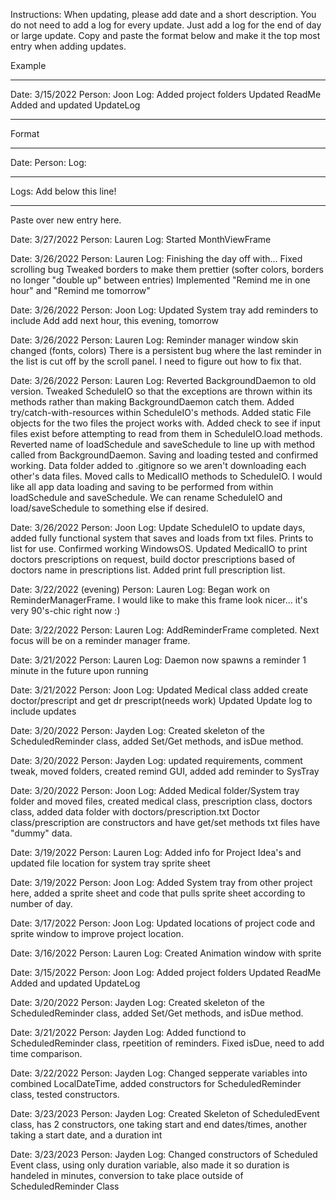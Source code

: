 Instructions: When updating, please add date and a short description. 
You do not need to add a log for every update. 
Just add a log for the end of day or large update.
Copy and paste the format below and make it the top most entry when adding updates.

Example
********************************************
Date: 3/15/2022
Person: Joon
Log: Added project folders
Updated ReadMe
Added and updated UpdateLog

********************************************
Format
********************************************
Date: 
Person: 
Log: 
********************************************

Logs:
Add below this line!
********************************************

Paste over new entry here.

Date: 3/27/2022
Person: Lauren
Log: Started MonthViewFrame

Date: 3/26/2022
Person: Lauren
Log: Finishing the day off with...
Fixed scrolling bug
Tweaked borders to make them prettier (softer colors, borders no longer "double up" between entries)
Implemented "Remind me in one hour" and "Remind me tomorrow"

Date: 3/26/2022
Person: Joon
Log: Updated System tray add reminders to include
Add add next hour, this evening, tomorrow

Date: 3/26/2022
Person: Lauren
Log: Reminder manager window skin changed (fonts, colors)
There is a persistent bug where the last reminder in the list
is cut off by the scroll panel. I need to figure out how to fix that.

Date: 3/26/2022
Person: Lauren
Log: Reverted BackgroundDaemon to old version.
Tweaked ScheduleIO so that the exceptions are thrown within its methods rather
than making BackgroundDaemon catch them.
Added try/catch-with-resources within ScheduleIO's methods.
Added static File objects for the two files the project works with.
Added check to see if input files exist before attempting to read from them in
ScheduleIO.load methods.
Reverted name of loadSchedule and saveSchedule to line up with method called
from BackgroundDaemon.
Saving and loading tested and confirmed working.
Data folder added to .gitignore so we aren't downloading each other's data files.
Moved calls to MedicalIO methods to ScheduleIO. I would like all app data loading 
and saving to be performed from within loadSchedule and saveSchedule. We can rename 
ScheduleIO and load/saveSchedule to something else if desired.

Date: 3/26/2022
Person: Joon
Log: Update ScheduleIO to update days, added fully functional system that saves 
and loads from txt files. Prints to list for use. Confirmed working WindowsOS.
Updated MedicalIO to print doctors prescriptions on request, build doctor prescriptions
based of doctors name in prescriptions list. Added print full prescription list.

Date: 3/22/2022 (evening)
Person: Lauren
Log: Began work on ReminderManagerFrame. I would like to make this frame look
nicer... it's very 90's-chic right now :)

Date: 3/22/2022
Person: Lauren
Log: AddReminderFrame completed. Next focus will be on a reminder manager frame.

Date: 3/21/2022
Person: Lauren
Log: Daemon now spawns a reminder 1 minute in the future upon running

Date: 3/21/2022
Person: Joon
Log: Updated Medical class added create doctor/prescript and get dr prescript(needs work)
Updated Update log to include updates

Date: 3/20/2022
Person: Jayden
Log: Created skeleton of the ScheduledReminder class, added Set/Get methods, and isDue method.

Date: 3/20/2022
Person: Jayden
Log: updated requirements, comment tweak, moved folders, created remind GUI, added add reminder
to SysTray

Date: 3/20/2022
Person: Joon
Log: Added Medical folder/System tray folder and moved files, created medical class,
prescription class, doctors class, added data folder with doctors/prescription.txt
Doctor class/prescription are constructors and have get/set methods
txt files have "dummy" data.

Date: 3/19/2022
Person: Lauren
Log: Added info for Project Idea's and updated file location for system tray sprite sheet

Date: 3/19/2022
Person: Joon
Log: Added System tray from other project here, added a sprite sheet and code that pulls
sprite sheet according to number of day. 

Date: 3/17/2022
Person: Joon
Log: Updated locations of project code and sprite window to improve project location.

Date: 3/16/2022
Person: Lauren
Log: Created Animation window with sprite

Date: 3/15/2022
Person: Joon
Log: Added project folders
Updated ReadMe
Added and updated UpdateLog

Date: 3/20/2022
Person: Jayden
Log: Created skeleton of the ScheduledReminder class, added Set/Get methods, and isDue method.

Date: 3/21/2022
Person: Jayden
Log: Added functiond to ScheduledReminder class, rpeetition of reminders. Fixed isDue, need to add time comparison.

Date: 3/22/2022
Person: Jayden
Log: Changed sepperate variables into combined LocalDateTime, added constructors for ScheduledReminder class, tested constructors.

Date: 3/23/2023
Person: Jayden
Log: Created Skeleton of ScheduledEvent class, has 2 constructors, one taking start and end dates/times, another taking a start date, and a duration int

Date: 3/23/2023
Person: Jayden
Log: Changed constructors of Scheduled Event class, using only duration variable, also made it so duration is handeled in minutes, conversion to take place outside of ScheduledReminder Class